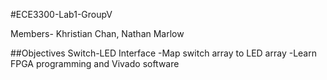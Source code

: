 #ECE3300-Lab1-GroupV

Members- Khristian Chan, Nathan Marlow

##Objectives
Switch-LED Interface
  -Map switch array to LED array
  -Learn FPGA programming and Vivado software
